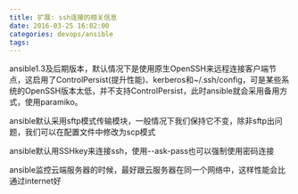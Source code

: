 ```yaml
---
title: 扩展: ssh连接的相关信息
date: 2016-03-25 16:02:00
categories: devops/ansible
tags:
---
```


ansible1.3及后期版本，默认情况下是使用原生OpenSSH来远程连接客户端节点，这启用了ControlPersist(提升性能)、kerberos和~/.ssh/config，可是某些系统的OpenSSH版本太低，并不支持ControlPersist，此时ansible就会采用备用方式，使用paramiko。

ansible默认采用sftp模式传输模块，一般情况下我们保持它不变，除非sftp出问题，我们可以在配置文件中修改为scp模式

ansible默认用SSHkey来连接ssh，使用--ask-pass也可以强制使用密码连接

ansible监控云端服务器的时候，最好跟云服务器在同一个网络中，这样性能会比通过internet好
